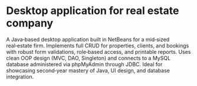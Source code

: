 # Desktop application for real estate company
A Java‑based desktop application built in NetBeans for a mid‑sized real‑estate firm. Implements full CRUD for properties, clients, and bookings with robust form validations, role‑based access, and printable reports. Uses clean OOP design (MVC, DAO, Singleton) and connects to a MySQL database administered via phpMyAdmin through JDBC. Ideal for showcasing second‑year mastery of Java, UI design, and database integration.
